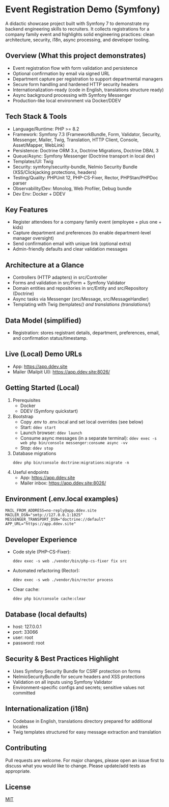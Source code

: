 # Event Registration Demo (Symfony)

A didactic showcase project built with Symfony 7 to demonstrate my backend engineering skills to recruiters. It collects registrations for a company family event and highlights solid engineering practices: clean architecture, security, i18n, async processing, and developer tooling.

## Overview (What this project demonstrates)
- Event registration flow with form validation and persistence
- Optional confirmation by email via signed URL
- Department capture per registration to support departmental managers
- Secure form handling and hardened HTTP security headers
- Internationalization-ready (code in English, translations structure ready)
- Async background processing with Symfony Messenger
- Production-like local environment via Docker/DDEV

## Tech Stack & Tools
- Language/Runtime: PHP >= 8.2
- Framework: Symfony 7.3 (FrameworkBundle, Form, Validator, Security, Messenger, Mailer, Twig, Translation, HTTP Client, Console, Asset/Mapper, WebLink)
- Persistence: Doctrine ORM 3.x, Doctrine Migrations, Doctrine DBAL 3
- Queue/Async: Symfony Messenger (Doctrine transport in local dev)
- Templates/UI: Twig
- Security: symfony/security-bundle, Nelmio Security Bundle (XSS/Clickjacking protections, headers)
- Testing/Quality: PHPUnit 12, PHP-CS-Fixer, Rector, PHPStan/PHPDoc parser
- Observability/Dev: Monolog, Web Profiler, Debug bundle
- Dev Env: Docker + DDEV

## Key Features
- Register attendees for a company family event (employee + plus one + kids)
- Capture department and preferences (to enable department-level manager oversight)
- Send confirmation email with unique link (optional extra)
- Admin-friendly defaults and clear validation messages

## Architecture at a Glance
- Controllers (HTTP adapters) in src/Controller
- Forms and validation in src/Form + Symfony Validator
- Domain entities and repositories in src/Entity and src/Repository (Doctrine)
- Async tasks via Messenger (src/Message, src/MessageHandler)
- Templating with Twig (templates/*) and translations (translations/*)

## Data Model (simplified)
- Registration: stores registrant details, department, preferences, email, and confirmation status/timestamp.

## Live (Local) Demo URLs
- App: https://app.ddev.site
- Mailer (Mailpit UI): https://app.ddev.site:8026/

## Getting Started (Local)
1. Prerequisites
   - Docker
   - DDEV (Symfony quickstart)
2. Bootstrap
   - Copy .env to .env.local and set local overrides (see below)
   - Start: `ddev start`
   - Launch browser: `ddev launch`
   - Consume async messages (in a separate terminal):
     `ddev exec -s web php bin/console messenger:consume async -vv`
   - Stop: `ddev stop`
3. Database migrations
   ```shell
   ddev php bin/console doctrine:migrations:migrate -n
   ```
4. Useful endpoints
   - App: https://app.ddev.site
   - Mailer inbox: https://app.ddev.site:8026/

## Environment (.env.local examples)
```
MAIL_FROM_ADDRESS=no-reply@app.ddev.site
MAILER_DSN="smtp://127.0.0.1:1025"
MESSENGER_TRANSPORT_DSN="doctrine://default"
APP_URL="https://app.ddev.site"
```

## Developer Experience
- Code style (PHP-CS-Fixer):
  ```shell
  ddev exec -s web ./vendor/bin/php-cs-fixer fix src
  ```
- Automated refactoring (Rector):
  ```shell
  ddev exec -s web ./vendor/bin/rector process
  ```
- Clear cache:
  ```shell
  ddev php bin/console cache:clear
  ```

## Database (local defaults)
- host: 127.0.0.1
- port: 33066
- user: root
- password: root

## Security & Best Practices Highlight
- Uses Symfony Security Bundle for CSRF protection on forms
- NelmioSecurityBundle for secure headers and XSS protections
- Validation on all inputs using Symfony Validator
- Environment-specific configs and secrets; sensitive values not committed

## Internationalization (i18n)
- Codebase in English, translations directory prepared for additional locales
- Twig templates structured for easy message extraction and translation

## Contributing
Pull requests are welcome. For major changes, please open an issue first to discuss what you would like to change. Please update/add tests as appropriate.

## License
[MIT](https://choosealicense.com/licenses/mit/)
